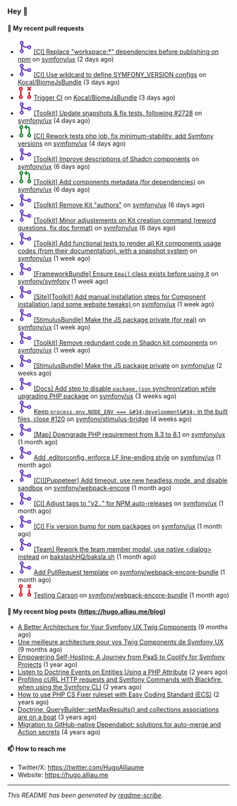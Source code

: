 ### Hey 👋

#### 👷 My recent pull requests

- ![](./assets/pr-merged.svg) [[CI] Replace &#34;workspace:*&#34; dependencies before publishing on npm](https://github.com/symfony/ux/pull/2739) on [symfony/ux](https://github.com/symfony/ux) (2 days ago)
- ![](./assets/pr-merged.svg) [[CI] Use wildcard to define SYMFONY_VERSION configs](https://github.com/Kocal/BiomeJsBundle/pull/27) on [Kocal/BiomeJsBundle](https://github.com/Kocal/BiomeJsBundle) (3 days ago)
- ![](./assets/pr-closed.svg) [Trigger CI](https://github.com/Kocal/BiomeJsBundle/pull/26) on [Kocal/BiomeJsBundle](https://github.com/Kocal/BiomeJsBundle) (3 days ago)
- ![](./assets/pr-merged.svg) [[Toolkit] Update snapshots &amp; fix tests, following #2728](https://github.com/symfony/ux/pull/2735) on [symfony/ux](https://github.com/symfony/ux) (4 days ago)
- ![](./assets/pr-open.svg) [[CI] Rework tests php job, fix minimum-stability, add Symfony versions](https://github.com/symfony/ux/pull/2734) on [symfony/ux](https://github.com/symfony/ux) (4 days ago)
- ![](./assets/pr-merged.svg) [[Toolkit] Improve descriptions of Shadcn components](https://github.com/symfony/ux/pull/2728) on [symfony/ux](https://github.com/symfony/ux) (6 days ago)
- ![](./assets/pr-open.svg) [[Toolkit] Add components metadata (for dependencies)](https://github.com/symfony/ux/pull/2726) on [symfony/ux](https://github.com/symfony/ux) (6 days ago)
- ![](./assets/pr-merged.svg) [[Toolkit] Remove Kit &#34;authors&#34;](https://github.com/symfony/ux/pull/2725) on [symfony/ux](https://github.com/symfony/ux) (6 days ago)
- ![](./assets/pr-merged.svg) [[Toolkit] Minor adjustements on Kit creation command (reword questions, fix doc format)](https://github.com/symfony/ux/pull/2724) on [symfony/ux](https://github.com/symfony/ux) (6 days ago)
- ![](./assets/pr-merged.svg) [[Toolkit] Add functional tests to render all Kit components usage codes (from their documentation), with a snapshot system](https://github.com/symfony/ux/pull/2720) on [symfony/ux](https://github.com/symfony/ux) (1 week ago)
- ![](./assets/pr-merged.svg) [[FrameworkBundle] Ensure `Email` class exists before using it](https://github.com/symfony/symfony/pull/60373) on [symfony/symfony](https://github.com/symfony/symfony) (1 week ago)
- ![](./assets/pr-merged.svg) [[Site][Toolkit] Add manual installation steps for Component installation (and some website tweaks) ](https://github.com/symfony/ux/pull/2716) on [symfony/ux](https://github.com/symfony/ux) (1 week ago)
- ![](./assets/pr-merged.svg) [[StimulusBundle] Make the JS package private (for real)](https://github.com/symfony/ux/pull/2715) on [symfony/ux](https://github.com/symfony/ux) (1 week ago)
- ![](./assets/pr-merged.svg) [[Toolkit] Remove redundant code in Shadcn kit components](https://github.com/symfony/ux/pull/2711) on [symfony/ux](https://github.com/symfony/ux) (1 week ago)
- ![](./assets/pr-merged.svg) [[StimulusBundle] Make the JS package private](https://github.com/symfony/ux/pull/2709) on [symfony/ux](https://github.com/symfony/ux) (2 weeks ago)
- ![](./assets/pr-merged.svg) [[Docs] Add step to disable `package.json` synchronization while upgrading PHP package](https://github.com/symfony/ux/pull/2698) on [symfony/ux](https://github.com/symfony/ux) (3 weeks ago)
- ![](./assets/pr-merged.svg) [Keep `process.env.NODE_ENV === &#34;development&#34;` in the built files, close #120](https://github.com/symfony/stimulus-bridge/pull/121) on [symfony/stimulus-bridge](https://github.com/symfony/stimulus-bridge) (4 weeks ago)
- ![](./assets/pr-merged.svg) [[Map] Downgrade PHP requirement from 8.3 to 8.1](https://github.com/symfony/ux/pull/2695) on [symfony/ux](https://github.com/symfony/ux) (1 month ago)
- ![](./assets/pr-merged.svg) [Add .editorconfig, enforce LF line-ending style](https://github.com/symfony/ux/pull/2691) on [symfony/ux](https://github.com/symfony/ux) (1 month ago)
- ![](./assets/pr-merged.svg) [[CI][Puppeteer] Add timeout, use new headless mode, and disable sandbox](https://github.com/symfony/webpack-encore/pull/1369) on [symfony/webpack-encore](https://github.com/symfony/webpack-encore) (1 month ago)
- ![](./assets/pr-merged.svg) [[CI] Adjust tags to &#34;v2.*.*&#34; for NPM auto-releases](https://github.com/symfony/ux/pull/2685) on [symfony/ux](https://github.com/symfony/ux) (1 month ago)
- ![](./assets/pr-merged.svg) [[CI] Fix version bump for npm packages](https://github.com/symfony/ux/pull/2679) on [symfony/ux](https://github.com/symfony/ux) (1 month ago)
- ![](./assets/pr-merged.svg) [[Team] Rework the team member modal, use native &lt;dialog&gt; instead](https://github.com/bakslashHQ/baksla.sh/pull/89) on [bakslashHQ/baksla.sh](https://github.com/bakslashHQ/baksla.sh) (1 month ago)
- ![](./assets/pr-merged.svg) [Add PullRequest template](https://github.com/symfony/webpack-encore-bundle/pull/242) on [symfony/webpack-encore-bundle](https://github.com/symfony/webpack-encore-bundle) (1 month ago)
- ![](./assets/pr-closed.svg) [Testing Carson](https://github.com/symfony/webpack-encore-bundle/pull/241) on [symfony/webpack-encore-bundle](https://github.com/symfony/webpack-encore-bundle) (1 month ago)

#### 📜 My recent blog posts (https://hugo.alliau.me/blog)

- [A Better Architecture for Your Symfony UX Twig Components](https://hugo.alliau.me/blog/posts/a-better-architecture-for-your-symfony-ux-twig-components) (9 months ago)
- [Une meilleure architecture pour vos Twig Components de Symfony UX](https://hugo.alliau.me/blog/posts/une-meilleure-architecture-pour-vous-twig-components-de-symfony-ux) (9 months ago)
- [Empowering Self-Hosting: A Journey from PaaS to Coolify for Symfony Projects](https://hugo.alliau.me/blog/posts/empowering-self-hosting-a-journey-from-paas-to-coolify-for-symfony-projects) (1 year ago)
- [Listen to Doctrine Events on Entities Using a PHP Attribute](https://hugo.alliau.me/blog/posts/2023-11-12-listen-to-doctrine-events-on-entities-using-a-php-attribute) (2 years ago)
- [Profiling cURL HTTP requests and Symfony Commands with Blackfire, when using the Symfony CLI](https://hugo.alliau.me/blog/posts/2023-10-21-profiling-curl-http-requests-and-symfony-commands-with-blackfire-when-using-the-symfony-cli) (2 years ago)
- [How to use PHP CS Fixer ruleset with Easy Coding Standard (ECS)](https://hugo.alliau.me/blog/posts/2023-07-19-how-to-use-php-cs-fixer-ruleset-with-easy-coding-standard) (2 years ago)
- [Doctrine, QueryBuilder::setMaxResults() and collections associations are on a boat](https://hugo.alliau.me/blog/posts/2022-01-07-doctrine-querybuilder-setmaxresults-and-collections-associations-are-on-a-boat) (3 years ago)
- [Migration to GitHub-native Dependabot: solutions for auto-merge and Action secrets](https://hugo.alliau.me/blog/posts/2021-05-04-migration-to-github-native-dependabot-solutions-for-auto-merge-and-action-secrets) (4 years ago)

#### 📫 How to reach me

- Twitter/X: https://twitter.com/HugoAlliaume
- Website: https://hugo.alliau.me

---

_This README has been generated by [readme-scribe](https://github.com/muesli/readme-scribe/)_.

